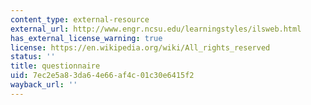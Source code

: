 ```yaml
---
content_type: external-resource
external_url: http://www.engr.ncsu.edu/learningstyles/ilsweb.html
has_external_license_warning: true
license: https://en.wikipedia.org/wiki/All_rights_reserved
status: ''
title: questionnaire
uid: 7ec2e5a8-3da6-4e66-af4c-01c30e6415f2
wayback_url: ''
---
```

